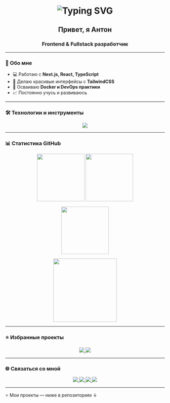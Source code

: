 <!-- Заголовок с печатающимся текстом -->
<h1 align="center">
  <img src="https://readme-typing-svg.herokuapp.com?font=Fira+Code&size=28&duration=3000&pause=1000&color=2E97F7&center=true&vCenter=true&width=600&lines=Hi,+i`m+Anton+👋;Frontend+and+Fullstack+developer" alt="Typing SVG" />
</h1>

<h2 align="center">Привет, я Антон</h1>
<h3 align="center">Frontend & Fullstack разработчик</h3>

---

### 🚀 Обо мне
- 💻 Работаю с **Next.js, React, TypeScript**
- 🎨 Делаю красивые интерфейсы с **TailwindCSS**
- 🐳 Осваиваю **Docker и DevOps практики**
- 📈 Постоянно учусь и развиваюсь

---

### 🛠️ Технологии и инструменты
<p align="center">
  <img src="https://skillicons.dev/icons?i=ts,js,react,next,tailwind,nodejs,express,postgres,docker,git,github,vscode" />
</p>

---

### 📊 Статистика GitHub
<p align="center">
  <img src="https://github-readme-stats.vercel.app/api?username=AntonShirobokov&show_icons=true&theme=tokyonight&hide_border=true&cache_seconds=86400" height="150"/>
  <img src="https://github-readme-stats.vercel.app/api/top-langs/?username=AntonShirobokov&layout=compact&theme=tokyonight&hide_border=true&cache_seconds=86400" height="150"/>
</p>

<p align="center">
  <img src="https://github-readme-streak-stats.herokuapp.com/?user=AntonShirobokov&theme=tokyonight&hide_border=true&cache_seconds=86400" height="150"/>
</p>

<p align="center">
  <img src="https://github-readme-activity-graph.vercel.app/graph?username=AntonShirobokov&theme=tokyonight&hide_border=true&cache_seconds=86400" height="200"/>
</p>

---

### ⭐ Избранные проекты
<p align="center">
  <a href="https://github.com/AntonShirobokov/CreditPipeline">
    <img src="https://github-readme-stats.vercel.app/api/pin/?username=AntonShirobokov&repo=CreditPipeline&theme=tokyonight&cache_seconds=86400" />
  </a>
  <a href="https://github.com/AntonShirobokov/MLmodule">
    <img src="https://github-readme-stats.vercel.app/api/pin/?username=AntonShirobokov&repo=MLmodule&theme=tokyonight&cache_seconds=86400" />
  </a>
</p>

---

### 🌐 Связаться со мной
<p align="center">
  <a href="https://t.me/shirobokov_a">
    <img src="https://img.shields.io/badge/Telegram-2CA5E0?style=for-the-badge&logo=telegram&logoColor=white"/>
  </a>
  <a href="https://discordapp.com/users/636184756794687490/">
    <img src="https://img.shields.io/badge/Discord-5865F2?style=for-the-badge&logo=discord&logoColor=white"/>
  </a>
  <a href="https://www.instagram.com/shirobokov.aa/?igsh=b2x1Z3l5MW40dm5p&utm_source=qr#">
    <img src="https://img.shields.io/badge/Instagram-E4405F?style=for-the-badge&logo=instagram&logoColor=white"/>
  </a>
  <a href="https://www.facebook.com/people/Anton-Sh/pfbid02cDxCUKpfzwwbhZp9mCumFaf3QjLAngJMQToe2NKw2Qk9jjucEjKWKWhhWRSRGN6jl/">
    <img src="https://img.shields.io/badge/Facebook-1877F2?style=for-the-badge&logo=facebook&logoColor=white"/>
  </a>
</p>

---

⭐️ Мои проекты — ниже в репозиториях ↓
